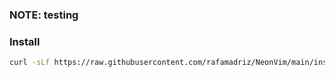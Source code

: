 ### NOTE: testing

### Install

```sh
curl -sLf https://raw.githubusercontent.com/rafamadriz/NeonVim/main/install.sh | bash
```
